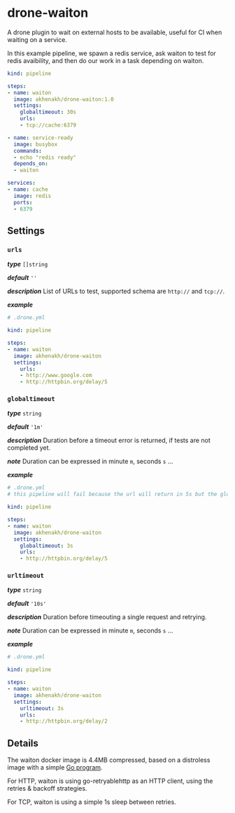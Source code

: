 # drone-waiton

A drone plugin to wait on external hosts to be available, useful for CI when waiting on a service.

In this example pipeline, we spawn a redis service, ask waiton to test for redis avaibility, and then do our work in a task depending on waiton.

```yaml
kind: pipeline

steps:
- name: waiton
  image: akhenakh/drone-waiton:1.0
  settings:
    globaltimeout: 30s
    urls:
    - tcp://cache:6379

- name: service-ready
  image: busybox
  commands:
  - echo "redis ready"
  depends_on:
  - waiton

services:
- name: cache
  image: redis
  ports:
  - 6379
```

## Settings


### `urls`

_**type**_ `[]string`

_**default**_ `''`

_**description**_ List of URLs to test, supported schema are `http://` and `tcp://`.

_**example**_

```yaml
# .drone.yml

kind: pipeline

steps:
- name: waiton
  image: akhenakh/drone-waiton
  settings:
    urls:
    - http://www.google.com
    - http://httpbin.org/delay/5
```

### `globaltimeout`

_**type**_ `string`

_**default**_ `'1m'`

_**description**_ Duration before a timeout error is returned, if tests are not completed yet. 

_**note**_ Duration can be expressed in minute `m`, seconds `s` ...

_**example**_

```yaml
# .drone.yml
# this pipeline will fail because the url will return in 5s but the globaltimeout is set to 3s

kind: pipeline

steps:
- name: waiton
  image: akhenakh/drone-waiton
  settings:
    globaltimeout: 3s
    urls:
    - http://httpbin.org/delay/5
```

### `urltimeout`

_**type**_ `string`

_**default**_ `'10s'`

_**description**_ Duration before timeouting a single request and retrying. 

_**note**_ Duration can be expressed in minute `m`, seconds `s` ...

_**example**_

```yaml
# .drone.yml

kind: pipeline

steps:
- name: waiton
  image: akhenakh/drone-waiton
  settings:
    urltimeout: 3s
    urls:
    - http://httpbin.org/delay/2
```

## Details

The waiton docker image is 4.4MB compressed, based on a distroless image with a simple [Go program](https://github.com/akhenakh/waiton).

For HTTP, waiton is using go-retryablehttp as an HTTP client, using the retries & backoff strategies.

For TCP, waiton is using a simple 1s sleep between retries.
